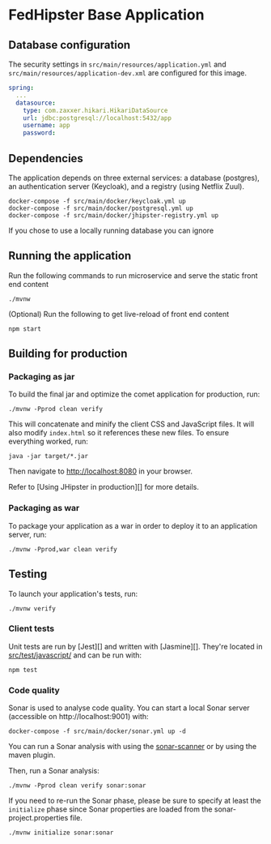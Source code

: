 # FedHipster Base Application

## Database configuration

The security settings in `src/main/resources/application.yml` and `src/main/resources/application-dev.xml` are configured for this image.

```yaml
spring:
  ...
  datasource:
    type: com.zaxxer.hikari.HikariDataSource
    url: jdbc:postgresql://localhost:5432/app
    username: app
    password:
```

## Dependencies

The application depends on three external services: a database (postgres), an authentication server (Keycloak), and a registry (using Netflix Zuul).

```
docker-compose -f src/main/docker/keycloak.yml up
docker-compose -f src/main/docker/postgresql.yml up
docker-compose -f src/main/docker/jhipster-registry.yml up
```

If you chose to use a locally running database you can ignore

## Running the application

Run the following commands to run microservice and serve the static front end content

    ./mvnw

(Optional) Run the following to get live-reload of front end content

    npm start

## Building for production

### Packaging as jar

To build the final jar and optimize the comet application for production, run:

    ./mvnw -Pprod clean verify

This will concatenate and minify the client CSS and JavaScript files. It will also modify `index.html` so it references these new files.
To ensure everything worked, run:

    java -jar target/*.jar

Then navigate to [http://localhost:8080](http://localhost:8080) in your browser.

Refer to [Using JHipster in production][] for more details.

### Packaging as war

To package your application as a war in order to deploy it to an application server, run:

    ./mvnw -Pprod,war clean verify

## Testing

To launch your application's tests, run:

    ./mvnw verify

### Client tests

Unit tests are run by [Jest][] and written with [Jasmine][]. They're located in [src/test/javascript/](src/test/javascript/) and can be run with:

    npm test

### Code quality

Sonar is used to analyse code quality. You can start a local Sonar server (accessible on http://localhost:9001) with:

```
docker-compose -f src/main/docker/sonar.yml up -d
```

You can run a Sonar analysis with using the [sonar-scanner](https://docs.sonarqube.org/display/SCAN/Analyzing+with+SonarQube+Scanner) or by using the maven plugin.

Then, run a Sonar analysis:

```
./mvnw -Pprod clean verify sonar:sonar
```

If you need to re-run the Sonar phase, please be sure to specify at least the `initialize` phase since Sonar properties are loaded from the sonar-project.properties file.

```
./mvnw initialize sonar:sonar
```
